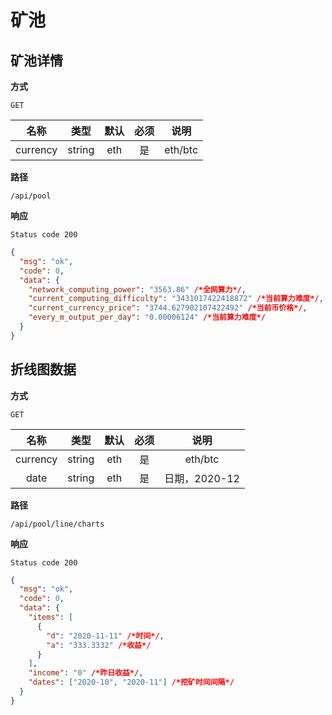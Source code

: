 # 矿池

## 矿池详情

**方式**

`GET`

|   名称   |  类型  | 默认 | 必须 |  说明   |
| :------: | :----: | :--: | :--: | :-----: |
| currency | string | eth  |  是  | eth/btc |

**路径**

`/api/pool`

**响应**

`Status code 200`

```json
{
  "msg": "ok",
  "code": 0,
  "data": {
    "network_computing_power": "3563.86" /*全网算力*/,
    "current_computing_difficulty": "3431017422418872" /*当前算力难度*/,
    "current_currency_price": "3744.627902107422492" /*当前币价格*/,
    "every_m_output_per_day": "0.00006124" /*当前算力难度*/
  }
}
```

## 折线图数据

**方式**

`GET`

|   名称   |  类型  | 默认 | 必须 |     说明      |
| :------: | :----: | :--: | :--: | :-----------: |
| currency | string | eth  |  是  |    eth/btc    |
|   date   | string | eth  |  是  | 日期，2020-12 |

**路径**

`/api/pool/line/charts`

**响应**

`Status code 200`

```json
{
  "msg": "ok",
  "code": 0,
  "data": {
    "items": [
      {
        "d": "2020-11-11" /*时间*/,
        "a": "333.3332" /*收益*/
      }
    ],
    "income": "0" /*昨日收益*/,
    "dates": ["2020-10", "2020-11"] /*挖矿时间间隔*/
  }
}
```
